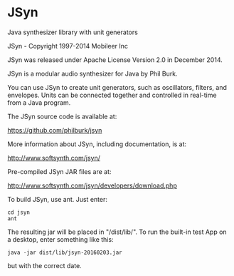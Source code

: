 JSyn
====

Java synthesizer library with unit generators

JSyn - Copyright 1997-2014 Mobileer Inc

JSyn was released under Apache License Version 2.0 in December 2014.

JSyn is a modular audio synthesizer for Java by Phil Burk.

You can use JSyn to create unit generators, such as oscillators, filters,
and envelopes. Units can be connected together and controlled
in real-time from a Java program.

The JSyn source code is available at:

https://github.com/philburk/jsyn
    
More information about JSyn, including documentation, is at:

http://www.softsynth.com/jsyn/

Pre-compiled JSyn JAR files are at:

http://www.softsynth.com/jsyn/developers/download.php

To build JSyn, use ant. Just enter:

    cd jsyn
    ant

The resulting jar will be placed in "/dist/lib/".
To run the built-in test App on a desktop, enter something like this:

    java -jar dist/lib/jsyn-20160203.jar

but with the correct date.

